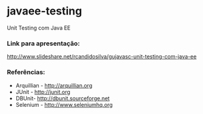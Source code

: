javaee-testing
==============
Unit Testing com Java EE

### Link para apresentação:
http://www.slideshare.net/rcandidosilva/gujavasc-unit-testing-com-java-ee

### Referências:
* Arquillian - http://arquillian.org
* JUnit - http://junit.org
* DBUnit- http://dbunit.sourceforge.net
* Selenium - http://www.seleniumhq.org

